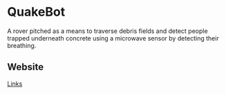 # QuakeBot

A rover pitched as a means to traverse debris fields and detect people trapped underneath concrete using a microwave sensor by detecting their breathing. 

## Website
[Links](https://sites.google.com/iiitd.ac.in/quakebot/neon-grey?authuser=0)
